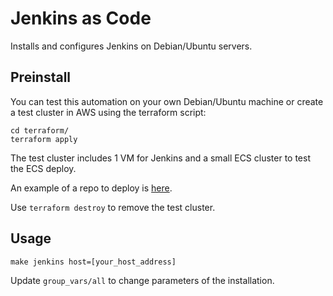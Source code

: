 # Jenkins as Code

Installs and configures Jenkins on Debian/Ubuntu servers.

## Preinstall

You can test this automation on your own Debian/Ubuntu machine or create a test cluster in AWS using the terraform script:

```
cd terraform/
terraform apply
```

The test cluster includes 1 VM for Jenkins and a small ECS cluster to test the ECS deploy.

An example of a repo to deploy is [here](https://github.com/semyon-gordeev/test_jenkins).

Use `terraform destroy` to remove the test cluster.

## Usage

`make jenkins host=[your_host_address]`

Update `group_vars/all` to change parameters of the installation.
